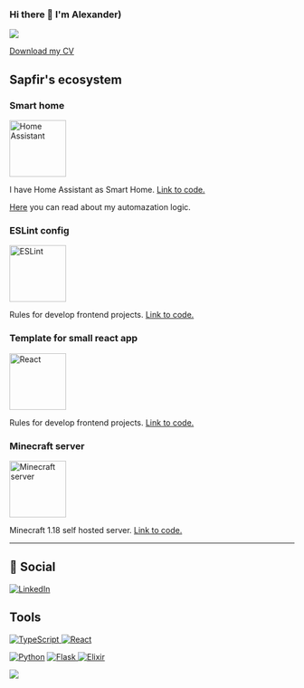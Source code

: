 ### Hi there 👋 I'm Alexander)

![](https://komarev.com/ghpvc/?username=Sapfir0)

<a href="https://github.com/Sapfir0/CV/releases/latest/download/resume.pdf">Download my CV</a>


## Sapfir's ecosystem


### Smart home
<img alt="Home Assistant" width='100px' src="https://play-lh.googleusercontent.com/iS3Wa525QXuFdSkWi-s45GUK4oiPpOgmWQosv81pk0P1dF8Al6opybbofk5v-5hTQhua"/>

I have Home Assistant as Smart Home. [Link to code.](https://github.com/Sapfir0/home-assistant)

[Here](https://habr.com/ru/company/singularis/blog/546072/) you can read about my automazation logic.

### ESLint config

<img alt="ESLint" width='100px' src="https://repository-images.githubusercontent.com/330626234/b9eb9c00-5aad-11eb-8099-f39fa4a1c7c7"/>

Rules for develop frontend projects. [Link to code.]([https://github.com/Sapfir0/home-assistant](https://github.com/Sapfir0/eslint-config))


### Template for small react app

<img alt="React" width='100px' src="https://www.pvsm.ru/images/2018/11/06/kak-razvernut-okrujenie-dlya-razrabotki-prilojenii-na-React-Native.png"/>

Rules for develop frontend projects. [Link to code.](https://github.com/Sapfir0/BaseReactApp) 



### Minecraft server

<img alt="Minecraft server" width='100px' src="https://steamuserimages-a.akamaihd.net/ugc/1698405840709208450/A5D8743F4A3B3046CEBBD68CAE3358700727FC4C/?imw=512&amp;imh=562&amp;ima=fit&amp;impolicy=Letterbox&amp;imcolor=%23000000&amp;letterbox=true"/>

Minecraft 1.18 self hosted server. [Link to code.](https://github.com/Sapfir0/minecraft_server)



<hr>



## 💬 Social
<a href="https://www.linkedin.com/in/yurevalexander"><img alt="LinkedIn" src="https://img.shields.io/badge/linkedin%20-%230077B5.svg?&style=for-the-badge&logo=linkedin&logoColor=white"/> </a>

## Tools
<a href="#"><img alt="TypeScript"  float='left' src="https://img.shields.io/badge/typescript%20-%23007ACC.svg?&style=for-the-badge&logo=typescript&logoColor=white"/> </a> <a href="#"><img alt="React" float='left' src="https://img.shields.io/badge/react%20-%2320232a.svg?&style=for-the-badge&logo=react&logoColor=%2361DAFB"/></a>

<a href="#"><img alt="Python"  float='left' src="https://img.shields.io/badge/python%20-%2314354C.svg?&style=for-the-badge&logo=python&logoColor=white"/></a> <a href="#"><img alt="Flask" float='left' src="https://img.shields.io/badge/flask%20-%23000.svg?&style=for-the-badge&logo=flask&logoColor=white"/> <img alt="Elixir" src="https://img.shields.io/badge/elixir-%234B275F.svg?&style=for-the-badge&logo=elixir&logoColor=white"/> </a>




![](https://readme-stats-cfgj2cxdy.vercel.app/api?username=Sapfir0&count_private=true&show_icons=true&theme=tokyonight)
